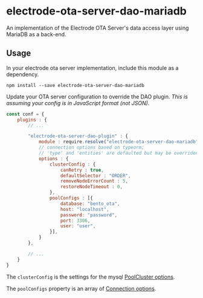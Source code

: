 # electrode-ota-server-dao-mariadb
An implementation of the Electrode OTA Server's data access layer using MariaDB as a back-end.

## Usage
In your electrode ota server implementation, include this module as a dependency.

```
npm install --save electrode-ota-server-dao-mariadb
```

Update your OTA server configuration to override the DAO plugin.  *This is assuming your config is in JavaScript format (not JSON).*

```JavaScript
const conf = {
    plugins : {
        // ...

        "electrode-ota-server-dao-plugin" : {
            module : require.resolve("electrode-ota-server-dao-mariadb"),
            // connection options based on typeorm;
            // 'type' and 'entities' are defaulted but may be overriden
            options : {
                clusterConfig : {
                    canRetry : true,
                    defaultSelector : "ORDER",
                    removeNodeErrorCount : 5,
                    restoreNodeTimeout : 0,
                },
                poolConfigs : [{
                    database: "bento_ota",
                    host: "localhost",
                    password: "password",
                    port: 3306,
                    user: "user",
                }],            
            }
        },

        // ...
    }
}
```

The ```clusterConfig``` is the settings for the mysql [PoolCluster options](https://github.com/mysqljs/mysql#poolcluster-options).

The ```poolConfigs``` property is an array of [Connection options](https://github.com/mysqljs/mysql#connection-options).
